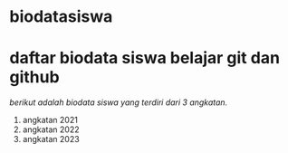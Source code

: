 # biodatasiswa

# daftar biodata siswa belajar git dan github

*berikut adalah biodata siswa yang terdiri dari 3 angkatan.*
1. angkatan 2021
2. angkatan 2022
3. angkatan 2023

